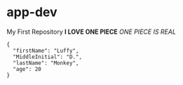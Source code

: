 # app-dev
My First Repository
**I LOVE ONE PIECE**
*ONE PIECE IS REAL*
```
{
  "firstName": "Luffy",
  "MiddleInitial": "D.",
  "lastName": "Monkey",
  "age": 20
}
```
